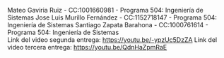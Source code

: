 Mateo Gaviria Ruiz          - CC:1001660981 - Programa 504: Ingeniería de Sistemas
Jose Luis Murillo Fernández - CC:1152718147 - Programa 504: Ingeniería de Sistemas
Santiago Zapata Barahona    - CC:1000761614 - Programa 504: Ingeniería de Sistemas    
Link del video segunda entrega: https://youtu.be/-ypzUc5DzZA 
Link del video tercera entrega: https://youtu.be/QdnHaZpmRaE 